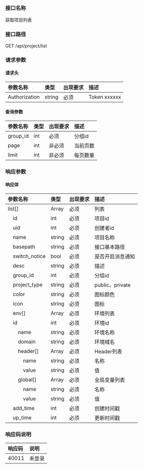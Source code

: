 ### 接口名称
获取项目列表

### 接口路径
GET /api/project/list

### 请求参数

#### 请求头

参数名称      | 类型   | 出现要求 | 描述
:-------------|:-------|:-------|:------------
Authorization | string | 必须     | Token xxxxxx

#### 查询参数

参数名称 | 类型 | 出现要求 | 描述
:--------|:-----|:-------|:----
group_id | int  | 必须     | 分组id
page     | int  | 非必须   | 当前页数
limit    | int  | 非必须   | 每页数量

### 响应参数

#### 响应体

参数名称                | 类型   | 出现要求 | 描述
:-----------------------|:-------|:-------|:--------------
list[]                  | Array  | 必须     | 列表
&emsp;id                | int    | 必须     | 项目id
&emsp;uid               | int    | 必须     | 创建者id
&emsp;name              | string | 必须     | 项目名称
&emsp;basepath          | string | 必须     | 接口基本路径
&emsp;switch_notice     | bool   | 必须     | 是否开启消息通知
&emsp;desc              | string | 必须     | 描述
&emsp;group_id          | int    | 必须     | 分组id
&emsp;project_type      | string | 必须     | public、private
&emsp;color             | string | 必须     | 图标颜色
&emsp;icon              | string | 必须     | 图标
&emsp;env[]             | Array  | 必须     | 环境列表
&emsp;id                | int    | 必须     | 环境id
&emsp;&emsp;name        | string | 必须     | 环境名称
&emsp;&emsp;domain      | string | 必须     | 环境域名
&emsp;&emsp;header[]    | Array  | 必须     | Header列表
&emsp;&emsp;&emsp;name  | string | 必须     | 名称
&emsp;&emsp;&emsp;value | string | 必须     | 值
&emsp;&emsp;global[]    | Array  | 必须     | 全局变量列表
&emsp;&emsp;&emsp;name  | string | 必须     | 名称
&emsp;&emsp;&emsp;value | string | 必须     | 值
&emsp;add_time          | int    | 必须     | 创建时间戳
&emsp;up_time           | int    | 必须     | 更新时间戳

### 响应码说明

响应码 | 说明
:------|:---
40011  | 未登录

